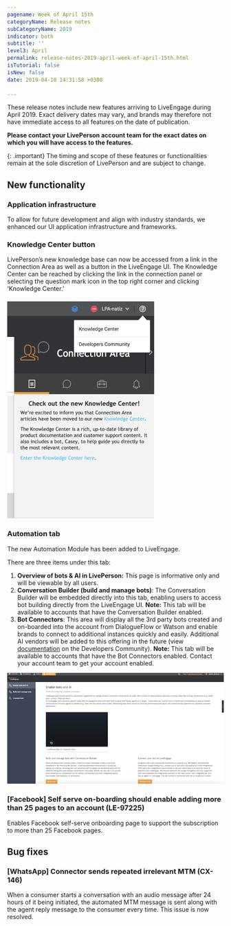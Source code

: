 ```yaml
---
pagename: Week of April 15th
categoryName: Release notes
subCategoryName: 2019
indicator: both
subtitle: ''
level3: April
permalink: release-notes-2019-april-week-of-april-15th.html
isTutorial: false
isNew: false
date: 2019-04-10 14:31:58 +0300

---
```

These release notes include new features arriving to LiveEngage during April 2019. Exact delivery dates may vary, and brands may therefore not have immediate access to all features on the date of publication.

**Please contact your LivePerson account team for the exact dates on which you will have access to the features.**

{: .important}
The timing and scope of these features or functionalities remain at the sole discretion of LivePerson and are subject to change.

## New functionality

### Application infrastructure

To allow for future development and align with industry standards, we enhanced our UI application infrastructure and frameworks.

### Knowledge Center button

LivePerson’s new knowledge base can now be accessed from a link in the Connection Area as well as a button in the LiveEngage UI. The Knowledge Center can be reached by clicking the link in the connection panel or selecting the question mark icon in the top right corner and clicking ‘Knowledge Center.’

![](/img/week-of-april-15th-1.png)

### Automation tab

The new Automation Module has been added to LiveEngage.

There are three items under this tab:

1. **Overview of bots & AI in LivePerson:** This page is informative only and will be viewable by all users.
2. **Conversation Builder (build and manage bots)**: The Conversation Builder will be embedded directly into this tab, enabling users to access bot building directly from the LiveEngage UI.
   **Note:** This tab will be available to accounts that have the Conversation Builder enabled.
3. **Bot Connectors**: This area will display all the 3rd party bots created and on-boarded into the account from DialogueFlow or Watson and enable brands to connect to additional instances quickly and easily. Additional AI vendors will be added to this offering in the future (view[ documentation](https://developers.liveperson.com/bot-connectors-getting-started.html) on the Developers Community).
   **Note:** This tab will be available to accounts that have the Bot Connectors enabled. Contact your account team to get your account enabled.

![](/img/week-of-april-15th-2.png)

### \[Facebook\] Self serve on-boarding should enable adding more than 25 pages to an account (LE-97225)

Enables Facebook self-serve onboarding page to support the subscription to more than 25 Facebook pages.

## Bug fixes

### \[WhatsApp\] Connector sends repeated irrelevant MTM (CX-146)

When a consumer starts a conversation with an audio message after 24 hours of it being initiated, the automated MTM message is sent along with the agent reply message to the consumer every time. This issue is now resolved.